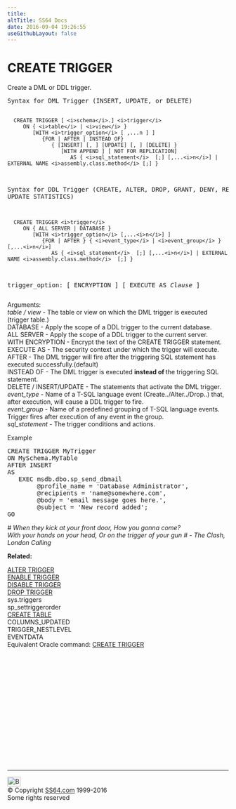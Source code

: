 ```yaml
---
title:
altTitle: SS64 Docs
date: 2016-09-04 19:26:55
useGithubLayout: false
---
```

<!-- #BeginLibraryItem "/Library/head_sql.lbi" --><!-- #EndLibraryItem --><h1>CREATE TRIGGER</h1>
<p>Create a DML or DDL trigger. </p>
<pre>Syntax for DML Trigger (INSERT, UPDATE, or DELETE)

      CREATE TRIGGER [ <i>schema</i>.] <i>trigger</i>
         ON { <i>table</i> | <i>view</i> } 
            [WITH <i>trigger_option</i> [ ,...n ] ]
               {FOR | AFTER | INSTEAD OF} 
                  { [INSERT] [, ] [UPDATE] [, ] [DELETE] } 
                     [WITH APPEND ] [ NOT FOR REPLICATION]
                        AS { <i>sql_statement</i>  [;] [,...<i>n</i>] | EXTERNAL NAME <i>assembly.class.method</i> [;] }


Syntax for DDL Trigger (CREATE, ALTER, DROP, GRANT, DENY, REVOKE, or UPDATE STATISTICS)

      CREATE TRIGGER <i>trigger</i> 
         ON { ALL SERVER | DATABASE } 
            [WITH <i>trigger_option</i> [,...<i>n</i>] ]
               {FOR | AFTER } { <i>event_type</i> | <i>event_group</i> } [,...<i>n</i>]
                  AS { <i>sql_statement</i>  [;] [,...<i>n</i>] | EXTERNAL NAME <i>assembly.class.method</i>  [;] }

trigger_option:
    [ ENCRYPTION ]
    [ EXECUTE AS <i>Clause</i> ]
</pre>
<p>    Arguments:<br>
  <span class="code"><i>table / view</i></span> - The table or view on which the DML trigger is executed (trigger table.)<br>
<span class="code">DATABASE</span> - Apply the scope of a DDL trigger to the current database.<br>
<span class="code">ALL SERVER</span> - Apply the scope of a DDL trigger to the current server.<br>
<span class="code">WITH ENCRYPTION</span> - Encrypt the text of the CREATE TRIGGER statement.<br>
<span class="code">EXECUTE AS</span> - The security context under which the trigger will execute.<br>
<span class="code">AFTER</span> - The DML trigger will fire after the triggering SQL statement has executed successfully.(default)<br>
<span class="code">INSTEAD OF</span> - The DML trigger is executed <b>instead of </b>the triggering SQL statement.<br>
<span class="code">DELETE / INSERT/UPDATE</span> - The statements that activate the DML trigger.<br>
<span class="code"><i>event_type</i></span> - Name of a T-SQL language event (Create../Alter../Drop..) that, after execution, will cause a DDL trigger to fire.<br>
<span class="code"><i>event_group</i></span> - Name of a predefined grouping of T-SQL language events. Trigger fires after execution of any event in the group.<br>
<span class="code"><i>sql_statement</i></span> - The trigger conditions and actions. </p>
<p>Example</p>
<pre>CREATE TRIGGER MyTrigger<br>ON MySchema.MyTable
AFTER INSERT
AS<br>   EXEC msdb.dbo.sp_send_dbmail<br>        @profile_name = 'Database Administrator',<br>        @recipients = 'name@somewhere.com',<br>        @body = 'email message goes here.',<br>        @subject = 'New record added';<br>GO</pre>
<p class="quote"><i># When they kick at your front door,
  How you gonna come?<br>
  With your hands on your head,
  Or on the trigger of your gun #
  - The Clash,
  London Calling</i></p>
<p><b>Related:</b></p>
<p>  <a href="trigger_a.html">ALTER TRIGGER</a><br>
  <a href="trigger_e.html">ENABLE TRIGGER</a><br>
<a href="trigger_dis.html">DISABLE TRIGGER</a><br>
  <a href="trigger_d.html">DROP TRIGGER</a>  <br>
  sys.triggers  <br>
sp_settriggerorder<br>
<a href="table_c.html">CREATE TABLE</a> <br>
COLUMNS_UPDATED<br>
TRIGGER_NESTLEVEL<br>
EVENTDATA<br>
Equivalent Oracle command: <a href="../ora/trigger_c.html">CREATE TRIGGER</a></p><!-- #BeginLibraryItem "/Library/foot_sql.lbi" --><p>
<!-- ss64-sql -->
<ins class="adsbygoogle" style="display:inline-block;width:300px;height:250px" data-ad-client="ca-pub-6140977852749469" data-ad-slot="6953563613"></ins>
<script>
(adsbygoogle = window.adsbygoogle || []).push({});
</script></p>
<hr>
<div id="bl" class="footer"><a href="trigger_c.html#"><img src="../images/top.png" width="30" height="22" alt="Back to the Top"></a></div>
<div id="br" class="footer, tagline">© Copyright <a href="http://ss64.com/">SS64.com</a> 1999-2016<br>
Some rights reserved</div><!-- #EndLibraryItem -->

